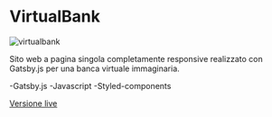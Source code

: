 # VirtualBank

![virtualbank](https://user-images.githubusercontent.com/63905925/114588628-2b8b4e80-9c87-11eb-8ece-278a4159d5fb.jpg)

Sito web a pagina singola completamente responsive realizzato con Gatsby.js per una banca virtuale immaginaria.

-Gatsby.js
-Javascript
-Styled-components

[Versione live](https://virtualbank.federicovolonterio.it)
